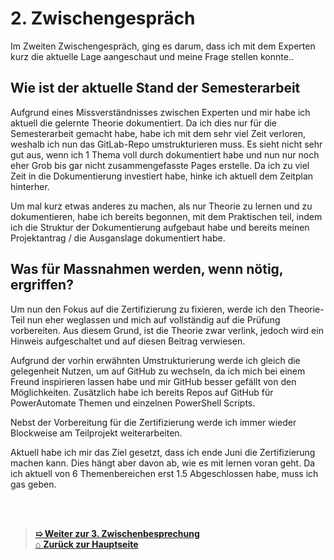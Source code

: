 # 2. Zwischengespräch

Im Zweiten Zwischengespräch, ging es darum, dass ich mit dem Experten kurz die aktuelle Lage aangeschaut und meine Frage stellen konnte..


## Wie ist der aktuelle Stand der Semesterarbeit
Aufgrund eines Missverständnisses zwischen Experten und mir habe ich aktuell die gelernte Theorie dokumentiert. 
Da ich dies nur für die Semesterarbeit gemacht habe, habe ich mit dem sehr viel Zeit verloren, weshalb ich nun das GitLab-Repo umstrukturieren muss. 
Es sieht nicht sehr gut aus, wenn ich 1 Thema voll durch dokumentiert habe und nun nur noch eher Grob bis gar nicht zusammengefasste Pages erstelle. 
Da ich zu viel Zeit in die Dokumentierung investiert habe, hinke ich aktuell dem Zeitplan hinterher. 

Um mal kurz etwas anderes zu machen, als nur Theorie zu lernen und zu dokumentieren, habe ich bereits begonnen, mit dem Praktischen teil, indem ich die Struktur der Dokumentierung aufgebaut habe und bereits meinen Projektantrag / die Ausganslage dokumentiert habe. 


## Was für Massnahmen werden, wenn nötig, ergriffen?

Um nun den Fokus auf die Zertifizierung zu fixieren, werde ich den Theorie-Teil nun eher weglassen und mich auf vollständig auf die Prüfung vorbereiten. 
Aus diesem Grund, ist die Theorie zwar verlink, jedoch wird ein Hinweis aufgeschaltet und auf diesen Beitrag verwiesen. 


Aufgrund der vorhin erwähnten Umstrukturierung werde ich gleich die gelegenheit Nutzen, um auf GitHub zu wechseln, da ich mich bei einem Freund inspirieren lassen habe und mir GitHub besser gefällt von den Möglichkeiten. Zusätzlich habe ich bereits Repos auf GitHub für PowerAutomate Themen und einzelnen PowerShell Scripts. 

Nebst der Vorbereitung für die Zertifizierung werde ich immer wieder Blockweise am Teilprojekt weiterarbeiten. 

Aktuell habe ich mir das Ziel gesetzt, dass ich ende Juni die Zertifizierung machen kann. 
Dies hängt aber davon ab, wie es mit lernen voran geht. 
Da ich aktuell von 6 Themenbereichen erst 1.5 Abgeschlossen habe, muss ich gas geben. 










<br>
<br>

> [**➯ Weiter zur 3. Zwischenbesprechung**](./Zwischenbesprechung3.md) <br>
> [⌂ **Zurück zur Hauptseite**](https://github.com/Radball-Migi/HF-ITCNE24-SemArbeit1-AZ104-Azure-Administrator-Associate)